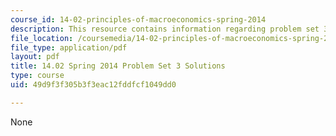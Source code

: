 ```yaml
---
course_id: 14-02-principles-of-macroeconomics-spring-2014
description: This resource contains information regarding problem set 3 solution.
file_location: /coursemedia/14-02-principles-of-macroeconomics-spring-2014/49d9f3f305b3f3eac12fddfcf1049dd0_MIT14_02S14_pset3_sols.pdf
file_type: application/pdf
layout: pdf
title: 14.02 Spring 2014 Problem Set 3 Solutions
type: course
uid: 49d9f3f305b3f3eac12fddfcf1049dd0

---
```

None